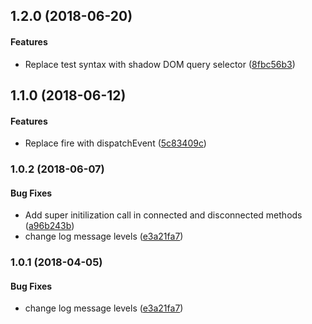 <a name="1.2.0"></a>
## 1.2.0 (2018-06-20)


#### Features

* Replace test syntax with shadow DOM query selector ([8fbc56b3](git+https://github.com/albelop/polymer2-migrator.git/commit/8fbc56b3))


<a name="1.1.0"></a>
## 1.1.0 (2018-06-12)


#### Features

* Replace fire with dispatchEvent ([5c83409c](git+https://github.com/albelop/polymer2-migrator.git/commit/5c83409c))


<a name="1.0.2"></a>
### 1.0.2 (2018-06-07)


#### Bug Fixes

* Add super initilization call in connected and disconnected methods ([a96b243b](git+https://github.com/albelop/polymer2-migrator.git/commit/a96b243b))
* change log message levels ([e3a21fa7](git+https://github.com/albelop/polymer2-migrator.git/commit/e3a21fa7))


<a name="1.0.1"></a>
### 1.0.1 (2018-04-05)


#### Bug Fixes

* change log message levels ([e3a21fa7](git+https://github.com/albelop/polymer2-migrator.git/commit/e3a21fa7))

